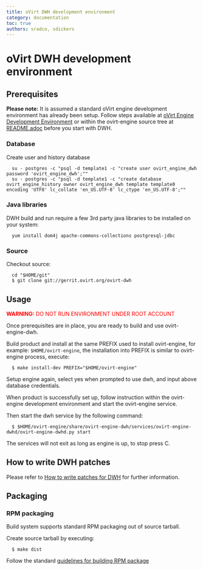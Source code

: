 ```yaml
---
title: oVirt DWH development environment
category: documentation
toc: true
authors: sradco, sdickers
---
```


<!-- TODO: Content review -->

# oVirt DWH development environment

## Prerequisites

<b>Please note:</b> It is assumed a standard oVirt engine development environment has already been setup.  Follow steps available at [oVirt Engine Development Environment](/develop/developer-guide/engine/engine-development-environment.html) or within the ovirt-engine source tree at [README.adoc](http://gerrit.ovirt.org/gitweb?p=ovirt-engine.git;a=blob;f=README.adoc;hb=HEAD) before you start with DWH.

### Database

Create user and history database

      su - postgres -c "psql -d template1 -c "create user ovirt_engine_dwh password 'ovirt_engine_dwh';""
      su - postgres -c "psql -d template1 -c "create database ovirt_engine_history owner ovirt_engine_dwh template template0 encoding 'UTF8' lc_collate 'en_US.UTF-8' lc_ctype 'en_US.UTF-8';""

### Java libraries

DWH build and run require a few 3rd party java libraries to be installed on your system:

      yum install dom4j apache-commons-collections postgresql-jdbc

### Source

Checkout source:

      cd "$HOME/git"
      $ git clone git://gerrit.ovirt.org/ovirt-dwh

## Usage

<span style="color: red;"><b>WARNING:</b> DO NOT RUN ENVIRONMENT UNDER ROOT ACCOUNT</span>

Once prerequisites are in place, you are ready to build and use ovirt-engine-dwh.

Build product and install at the same PREFIX used to install ovirt-engine, for example: `$HOME/ovirt-engine`, the installation into PREFIX is similar to ovirt-engine process, execute:

      $ make install-dev PREFIX="$HOME/ovirt-engine"

Setup engine again, select yes when prompted to use dwh, and input above database credentials.

When product is successfully set up, follow instruction within the ovirt-engine development environment and start the ovirt-engine service.

Then start the dwh service by the following command:

      $ $HOME/ovirt-engine/share/ovirt-engine-dwh/services/ovirt-engine-dwhd/ovirt-engine-dwhd.py start

The services will not exit as long as engine is up, to stop press <Ctrl>C.

## How to write DWH patches

Please refer to [How to write patches for DWH](write-patches-for-dwh.html) for further information.

## Packaging

### RPM packaging

Build system supports standard RPM packaging out of source tarball.

Create source tarball by executing:

      $ make dist

Follow the standard [guidelines for building RPM package](/develop/dev-process/build-binary-package.html)

